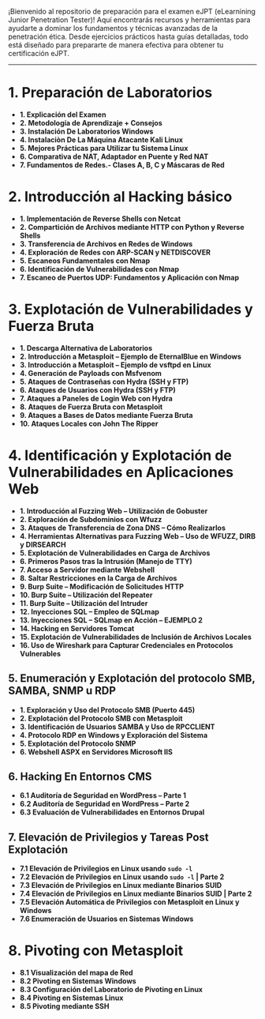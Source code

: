 
¡Bienvenido al repositorio de preparación para el examen eJPT (eLearnining Junior Penetration Tester)! Aquí encontrarás recursos y herramientas para ayudarte a dominar los fundamentos y técnicas avanzadas de la penetración ética. Desde ejercicios prácticos hasta guías detalladas, todo está diseñado para prepararte de manera efectiva para obtener tu certificación eJPT.

---
# **1. Preparación de Laboratorios**
- **1. Explicación del Examen**
- **2. Metodología de Aprendizaje + Consejos**
- **3. Instalación De Laboratorios Windows**
- **4. Instalaciòn De La Máquina Atacante Kali Linux**
- **5.  Mejores Prácticas para Utilizar tu Sistema Linux** 
- **6.  Comparativa de NAT, Adaptador en Puente y Red NAT** 
- **7.  Fundamentos de Redes.- Clases A, B, C y Máscaras de Red**

# **2. Introducción al Hacking básico**
- **1. Implementación de Reverse Shells con Netcat**
- **2. Compartición de Archivos mediante HTTP con Python y Reverse Shells** 
- **3. Transferencia de Archivos en Redes de Windows**
- **4. Exploración de Redes con ARP-SCAN y NETDISCOVER**
- **5. Escaneos Fundamentales con Nmap** 
- **6. Identificación de Vulnerabilidades con Nmap**
- **7. Escaneo de Puertos UDP: Fundamentos y Aplicación con Nmap**

# **3. Explotación de Vulnerabilidades y Fuerza Bruta**

- **1. Descarga Alternativa de Laboratorios** 
- **2. Introducción a Metasploit – Ejemplo de EternalBlue en Windows**
- **3. Introducción a Metasploit – Ejemplo de vsftpd en Linux**
- **4. Generación de Payloads con Msfvenom**
- **5. Ataques de Contraseñas con Hydra (SSH y FTP)**
- **6. Ataques de Usuarios con Hydra (SSH y FTP)**
- **7. Ataques a Paneles de Login Web con Hydra**
- **8. Ataques de Fuerza Bruta con Metasploit**
- **9. Ataques a Bases de Datos mediante Fuerza Bruta**
- **10. Ataques Locales con John The Ripper**

# **4. Identificación y Explotación de Vulnerabilidades en Aplicaciones Web**

- **1. Introducción al Fuzzing Web – Utilización de Gobuster**
- **2. Exploración de Subdominios con Wfuzz**
- **3. Ataques de Transferencia de Zona DNS – Cómo Realizarlos**
- **4. Herramientas Alternativas para Fuzzing Web – Uso de WFUZZ, DIRB y DIRSEARCH**
- **5. Explotación de Vulnerabilidades en Carga de Archivos**
- **6. Primeros Pasos tras la Intrusión (Manejo de TTY)**
- **7. Acceso a Servidor mediante Webshell**
- **8. Saltar Restricciones en la Carga de Archivos**
- **9. Burp Suite – Modificación de Solicitudes HTTP**
- **10. Burp Suite – Utilización del Repeater**
- **11. Burp Suite – Utilización del Intruder**
- **12. Inyecciones SQL – Empleo de SQLmap**
- **13. Inyecciones SQL – SQLmap en Acción – EJEMPLO 2**
- **14. Hacking en Servidores Tomcat**
- **15. Explotación de Vulnerabilidades de Inclusión de Archivos Locales**
- **16. Uso de Wireshark para Capturar Credenciales en Protocolos Vulnerables**

## **5. Enumeración y Explotación del protocolo SMB, SAMBA, SNMP u RDP**

- **1. Exploración y Uso del Protocolo SMB (Puerto 445)**
- **2. Explotación del Protocolo SMB con Metasploit**
- **3. Identificación de Usuarios SAMBA y Uso de RPCCLIENT**
- **4. Protocolo RDP en Windows y Exploración del Sistema**
- **5. Explotación del Protocolo SNMP**
- **6. Webshell ASPX en Servidores Microsoft IIS**

## **6. Hacking En Entornos CMS**

- **6.1  Auditoría de Seguridad en WordPress – Parte 1**
- **6.2 Auditoría de Seguridad en WordPress – Parte 2**
- **6.3 Evaluación de Vulnerabilidades en Entornos Drupal**

## **7. Elevación de Privilegios y Tareas Post Explotación**

- **7.1 Elevación de Privilegios en Linux usando `sudo -l`**
- **7.2 Elevación de Privilegios en Linux usando `sudo -l` | Parte 2**
- **7.3 Elevación de Privilegios en Linux mediante Binarios SUID**
- **7.4 Elevación de Privilegios en Linux mediante Binarios SUID | Parte 2**
- **7.5 Elevación Automática de Privilegios con Metasploit en Linux y Windows**
- **7.6 Enumeración de Usuarios en Sistemas Windows**
# **8. Pivoting con Metasploit**

- **8.1 Visualización del mapa de Red**
- **8.2 Pivoting en Sistemas Windows**
- **8.3 Configuración del Laboratorio de Pivoting en Linux**
- **8.4 Pivoting en Sistemas Linux**
- **8.5 Pivoting mediante SSH**
